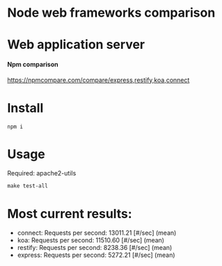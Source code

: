 # Node web frameworks comparison

# Web application server

#### **Npm comparison**
https://npmcompare.com/compare/express,restify,koa,connect

# Install

`npm i`

# Usage

Required: apache2-utils

`make test-all`

# Most current results:

- connect: Requests per second:    13011.21 [#/sec] (mean)
- koa: Requests per second:    11510.60 [#/sec] (mean)
- restify: Requests per second:    8238.36 [#/sec] (mean)
- express: Requests per second:    5272.21 [#/sec] (mean)
